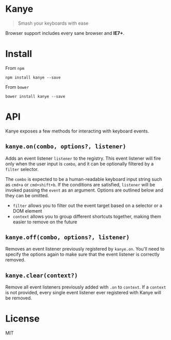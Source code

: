 # Kanye

> Smash your keyboards with ease

Browser support includes every sane browser and **IE7+**.

# Install

From `npm`

```shell
npm install kanye --save
```

From `bower`

```shell
bower install kanye --save
```

# API

Kanye exposes a few methods for interacting with keyboard events.

## `kanye.on(combo, options?, listener)`

Adds an event listener `listener` to the registry. This event listener will fire only when the user input is `combo`, and it can be optionally filtered by a `filter` selector.

The `combo` is expected to be a human-readable keyboard input string such as `cmd+a` or `cmd+shift+b`. If the conditions are satisfied, `listener` will be invoked passing the `event` as an argument. Options are outlined below and they can be omitted.

- `filter` allows you to filter out the event target based on a selector or a DOM element
- `context` allows you to group different shortcuts together, making them easier to remove on the future

## `kanye.off(combo, options?, listener)`

Removes an event listener previously registered by `kanye.on`. You'll need to specify the options again to make sure that the event listener is correctly removed.

## `kanye.clear(context?)`

Remove all event listeners previously added with `.on` to `context`. If a `context` is not provided, every single event listener ever registered with Kanye will be removed.

# License

MIT
